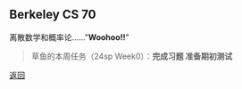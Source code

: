 ## Berkeley CS 70

离散数学和概率论……"**Woohoo!!**"

> 草鱼的本周任务（24sp Week0）：**完成习题 准备期初测试**

[返回](/online_course)